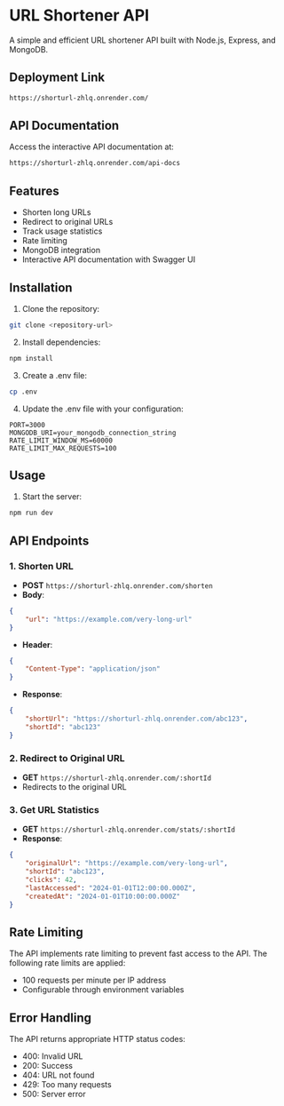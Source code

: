 # URL Shortener API

A simple and efficient URL shortener API built with Node.js, Express, and MongoDB.

## Deployment Link
```bash
https://shorturl-zhlq.onrender.com/
```

## API Documentation
Access the interactive API documentation at:
```bash
https://shorturl-zhlq.onrender.com/api-docs
```

## Features

- Shorten long URLs
- Redirect to original URLs
- Track usage statistics
- Rate limiting
- MongoDB integration
- Interactive API documentation with Swagger UI

## Installation

1. Clone the repository:
```bash
git clone <repository-url>
```

2. Install dependencies:
```bash
npm install
```

3. Create a .env file:
```bash
cp .env
```

4. Update the .env file with your configuration:
```
PORT=3000
MONGODB_URI=your_mongodb_connection_string
RATE_LIMIT_WINDOW_MS=60000
RATE_LIMIT_MAX_REQUESTS=100
```

## Usage

1. Start the server:
```bash
npm run dev
```

## API Endpoints

### 1. Shorten URL
- **POST** `https://shorturl-zhlq.onrender.com/shorten`
- **Body**: 
```json
{
    "url": "https://example.com/very-long-url"
}
```
- **Header**:
```json
{
    "Content-Type": "application/json"
}
```
- **Response**:
```json
{
    "shortUrl": "https://shorturl-zhlq.onrender.com/abc123",
    "shortId": "abc123"
}
```

### 2. Redirect to Original URL
- **GET** `https://shorturl-zhlq.onrender.com/:shortId`
- Redirects to the original URL

### 3. Get URL Statistics
- **GET** `https://shorturl-zhlq.onrender.com/stats/:shortId`
- **Response**:
```json
{
    "originalUrl": "https://example.com/very-long-url",
    "shortId": "abc123",
    "clicks": 42,
    "lastAccessed": "2024-01-01T12:00:00.000Z",
    "createdAt": "2024-01-01T10:00:00.000Z"
}
```

## Rate Limiting

The API implements rate limiting to prevent fast access to the API. The following rate limits are applied:
- 100 requests per minute per IP address
- Configurable through environment variables

## Error Handling

The API returns appropriate HTTP status codes:
- 400: Invalid URL
- 200: Success
- 404: URL not found
- 429: Too many requests
- 500: Server error